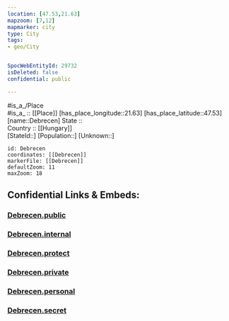 ```yaml
---
location: [47.53,21.63] 
mapzoom: [7,12] 
mapmarker: city 
type: City
tags:
- geo/City


SpocWebEntityId: 29732
isDeleted: false
confidential: public

---
```

#is_a_/Place  
#is_a_ :: [[Place]] 
[has_place_longitude::21.63] 
[has_place_latitude::47.53] 
[name::Debrecen] 
State ::  
Country :: [[Hungary]]  
[StateId::] 
[Population::] 
[Unknown::] 


```leaflet
id: Debrecen
coordinates: [[Debrecen]] 
markerFile: [[Debrecen]] 
defaultZoom: 11 
maxZoom: 18
```


## Confidential Links & Embeds: 

### [Debrecen.public](/_public/\Earth\Continent\Europe\Europe~East\Hungary\Counties~Hungary\Hajdú-Bihar\counties~Hajdú-Bihar\Debrecen\CityDebrecen.public.md) 

### [Debrecen.internal](/_internal/\Earth\Continent\Europe\Europe~East\Hungary\Counties~Hungary\Hajdú-Bihar\counties~Hajdú-Bihar\Debrecen\CityDebrecen.internal.md) 

### [Debrecen.protect](/_protect/\Earth\Continent\Europe\Europe~East\Hungary\Counties~Hungary\Hajdú-Bihar\counties~Hajdú-Bihar\Debrecen\CityDebrecen.protect.md) 

### [Debrecen.private](/_private/\Earth\Continent\Europe\Europe~East\Hungary\Counties~Hungary\Hajdú-Bihar\counties~Hajdú-Bihar\Debrecen\CityDebrecen.private.md) 

### [Debrecen.personal](/_personal/\Earth\Continent\Europe\Europe~East\Hungary\Counties~Hungary\Hajdú-Bihar\counties~Hajdú-Bihar\Debrecen\CityDebrecen.personal.md) 

### [Debrecen.secret](/_secret/\Earth\Continent\Europe\Europe~East\Hungary\Counties~Hungary\Hajdú-Bihar\counties~Hajdú-Bihar\Debrecen\CityDebrecen.secret.md)

